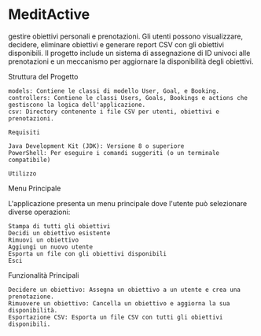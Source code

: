 # MeditActive
 
gestire obiettivi personali e prenotazioni. Gli utenti possono visualizzare, decidere, eliminare obiettivi e generare report CSV con gli obiettivi disponibili. Il progetto include un sistema di assegnazione di ID univoci alle prenotazioni e un meccanismo per aggiornare la disponibilità degli obiettivi.

Struttura del Progetto

    models: Contiene le classi di modello User, Goal, e Booking.
    controllers: Contiene le classi Users, Goals, Bookings e actions che gestiscono la logica dell'applicazione.
    csv: Directory contenente i file CSV per utenti, obiettivi e prenotazioni.

    Requisiti

    Java Development Kit (JDK): Versione 8 o superiore
    PowerShell: Per eseguire i comandi suggeriti (o un terminale compatibile)

    Utilizzo
Menu Principale

L'applicazione presenta un menu principale dove l'utente può selezionare diverse operazioni:

    Stampa di tutti gli obiettivi
    Decidi un obiettivo esistente
    Rimuovi un obiettivo
    Aggiungi un nuovo utente
    Esporta un file con gli obiettivi disponibili
    Esci

Funzionalità Principali

    Decidere un obiettivo: Assegna un obiettivo a un utente e crea una prenotazione.
    Rimuovere un obiettivo: Cancella un obiettivo e aggiorna la sua disponibilità.
    Esportazione CSV: Esporta un file CSV con tutti gli obiettivi disponibili.